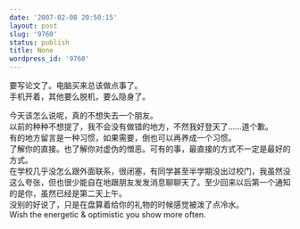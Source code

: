 ```yaml
---
date: '2007-02-08 20:50:15'
layout: post
slug: '9760'
status: publish
title: None
wordpress_id: '9760'
---
```


要写论文了。电脑买来总该做点事了。  
手机开着，其他要么脱机，要么隐身了。  
  
今天该怎么说呢，真的不想失去一个朋友。  
以前的种种不想提了，我不会没有做错的地方，不然我好登天了……道个歉。  
有的地方留言是一种习惯，如果需要，倒也可以再养成一个习惯。  
了解你的直接。也了解你对虚伪的憎恶。可有的事，最直接的方式不一定是最好的方式。  
在学校几乎没怎么跟外面联系，很闭塞，有同学甚至半学期没出过校门，我虽然没这么夸张，但也很少能自在地跟朋友发发消息聊聊天了。至少回来以后第一个通知的是你，虽然已经是第二天上午。  
没别的好说了，只是在盘算着给你的礼物的时候感觉被泼了点冷水。  
Wish the energetic & optimistic you show more often.  

